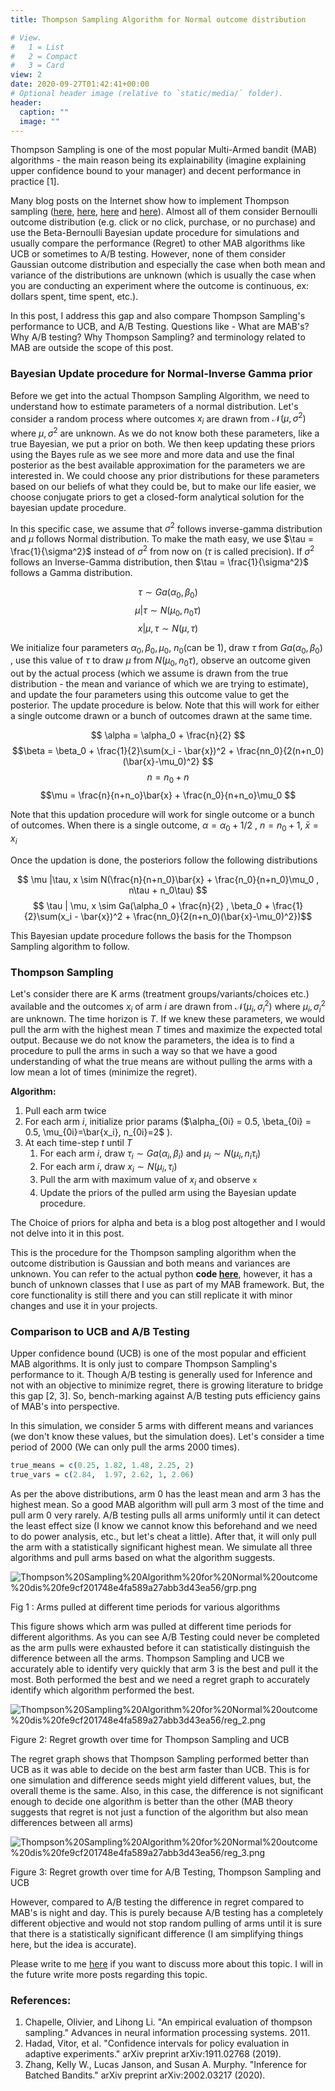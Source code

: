 ```yaml
---
title: Thompson Sampling Algorithm for Normal outcome distribution

# View.
#   1 = List
#   2 = Compact
#   3 = Card
view: 2
date: 2020-09-27T01:42:41+00:00
# Optional header image (relative to `static/media/` folder).
header:
  caption: ""
  image: ""
---
```


Thompson Sampling is one of the most popular Multi-Armed bandit (MAB) algorithms - the main reason being its explainability (imagine explaining upper confidence bound to your manager) and decent performance in practice [1].

Many blog posts on the Internet show how to implement Thompson sampling ([here](https://visualstudiomagazine.com/articles/2019/06/01/thompson-sampling.aspx), [here](https://towardsdatascience.com/hompson-sampling-for-multi-armed-bandit-problems-part-1-b750cbbdad34), [here](https://peterroelants.github.io/posts/multi-armed-bandit-implementation/) and [here](https://medium.com/analytics-vidhya/multi-armed-bandit-analysis-of-thompson-sampling-algorithm-6375271f40d1)). Almost all of them consider Bernoulli outcome distribution (e.g. click or no click, purchase, or no purchase) and use the Beta-Bernoulli Bayesian update procedure for simulations and usually compare the performance (Regret) to other MAB algorithms like UCB or sometimes to A/B testing. However, none of them consider Gaussian outcome distribution and especially the case when both mean and variance of the distributions are unknown (which is usually the case when you are conducting an experiment where the outcome is continuous, ex: dollars spent, time spent, etc.).

In this post, I address this gap and also compare Thompson Sampling's performance to UCB, and A/B Testing. Questions like - What are MAB's? Why A/B testing? Why Thompson Sampling? and terminology related to MAB are outside the scope of this post.

### Bayesian Update procedure for Normal-Inverse Gamma prior

Before we get into the actual Thompson Sampling Algorithm, we need to understand how to estimate parameters of a normal distribution. Let's consider a random process where outcomes $x_i$ are drawn from $\mathcal{N}(\mu, \sigma^2)$ where $\mu, \sigma^2$ are unknown. As we do not know both these parameters, like a true Bayesian, we put a prior on both. We then keep updating these priors using the Bayes rule as we see more and more data and use the final posterior as the best available approximation for the parameters we are interested in. We could choose any prior distributions for these parameters based on our beliefs of what they could be, but to make our life easier, we choose conjugate priors to get a closed-form analytical solution for the bayesian update procedure.

In this specific case, we assume that $\sigma^2$ follows inverse-gamma distribution and $\mu$ follows Normal distribution. To make the math easy, we use $\tau = \frac{1}{\sigma^2}$ instead of  $\sigma^2$ from now on ($\tau$ is called precision). If $\sigma^2$ follows an Inverse-Gamma distribution, then  $\tau = \frac{1}{\sigma^2}$ follows a Gamma distribution.

$$
\tau \sim Ga(\alpha_0, \beta_0) $$
$$\mu |\tau \sim N(\mu_0, n_0\tau) $$
$$x |\mu, \tau \sim N(\mu, \tau)
$$

We initialize four parameters $\alpha_0, \beta_0, \mu_0$, $n_0$(can be 1), draw $\tau$ from $Ga(\alpha_0, \beta_0)$ , use this value of $\tau$ to draw $\mu$ from $N(\mu_0, n_0\tau)$, observe an outcome given out by the actual process (which we assume is drawn from the true distribution - the mean and variance of which we are trying to estimate), and update the four parameters using this outcome value to get the posterior. The update procedure is below. Note that this will work for either a single outcome drawn or a bunch of outcomes drawn at the same time.

$$
\alpha = \alpha_0 + \frac{n}{2} $$
$$\beta = \beta_0 + \frac{1}{2}\sum(x_i - \bar{x})^2 + \frac{nn_0}{2(n+n_0)(\bar{x}-\mu_0)^2} $$
$$n = n_0 + n $$
$$\mu = \frac{n}{n+n_o}\bar{x} + \frac{n_0}{n+n_o}\mu_0 $$

Note that this updation procedure will work for single outcome or a bunch of outcomes. When there is a single outcome, $\alpha = \alpha_0 + 1/2$ , $n = n_0 + 1$, $\bar{x} = x_i$

Once the updation is done, the posteriors follow the following distributions

$$
\mu |\tau, x \sim N(\frac{n}{n+n_0}\bar{x} + \frac{n_0}{n+n_0}\mu_0 , n\tau + n_0\tau) $$
$$ \tau | \mu, x \sim Ga(\alpha_0 + \frac{n}{2} , \beta_0 + \frac{1}{2}\sum(x_i - \bar{x})^2 + \frac{nn_0}{2(n+n_0)(\bar{x}-\mu_0)^2})$$

This Bayesian update procedure follows the basis for the Thompson Sampling algorithm to follow.

### Thompson Sampling

Let's consider there are K arms (treatment groups/variants/choices etc.) available and the outcomes $x_i$ of arm $i$ are drawn from $\mathcal{N}(\mu_i, \sigma_i^2)$ where $\mu_i, \sigma_i^2$ are unknown. The time horizon is $T$. If we knew these parameters, we would pull the arm with the highest mean $T$ times and maximize the expected total output. Because we do not know the parameters, the idea is to find a procedure to pull the arms in such a way so that we have a good understanding of what the true means are without pulling the arms with a low mean a lot of times (minimize the regret).

**Algorithm:**
1. Pull each arm twice
2. For each arm $i$, initialize prior params ($\alpha_{0i} = 0.5, \beta_{0i} = 0.5, \mu_{0i}=\bar{x_i}, n_{0i}=2$ ).
3. At each time-step $t$ until $T$
     1. For each arm $i$,  draw $\tau_i \sim Ga(\alpha_i, \beta_i)$ and  $\mu_i  \sim N(\mu_i, n_i\tau_i)$
     2. For each arm $i$,  draw $x_i \sim N(\mu_i, \tau_i)$
     3. Pull the arm with maximum value of $x_i$ and observe $\mathtt{x}$
     4. Update the priors of the pulled arm using the Bayesian update procedure.

The Choice of priors for alpha and beta is a blog post altogether and I would not delve into it in this post.


This is the procedure for the Thompson sampling algorithm when the outcome distribution is Gaussian and both means and variances are unknown. You can refer to the actual python **code [here](https://github.com/sandeepgangarapu/code_for_the_blog/blob/master/thompson_sampling.py)**, however, it has a bunch of unknown classes that I use as part of my MAB framework. But, the core functionality is still there and you can still replicate it with minor changes and use it in your projects.

### Comparison to UCB and A/B Testing

Upper confidence bound (UCB) is one of the most popular and efficient MAB algorithms. It is only just to compare Thompson Sampling's performance to it. Though A/B testing is generally used for Inference and not with an objective to minimize regret, there is growing literature to bridge this gap [2, 3]. So, bench-marking against A/B testing puts efficiency gains of MAB's into perspective.

In this simulation, we consider 5 arms with different means and variances (we don't know these values, but the simulation does). Let's consider a time period of 2000 (We can only pull the arms 2000 times).

```r
true_means = c(0.25, 1.82, 1.48, 2.25, 2)
true_vars = c(2.84,  1.97, 2.62, 1, 2.06)
```

As per the above distributions, arm 0 has the least mean and arm 3 has the highest mean. So a good MAB algorithm will pull arm 3 most of the time and pull arm 0 very rarely. A/B testing pulls all arms uniformly until it can detect the least effect size (I know we cannot know this beforehand and we need to do power analysis, etc., but let's cheat a little). After that, it will only pull the arm with a statistically significant highest mean. We simulate all three algorithms and pull arms based on what the algorithm suggests.

![Thompson%20Sampling%20Algorithm%20for%20Normal%20outcome%20dis%20fe9cf201748e4fa589a27abb3d43ea56/grp.png](grp.png)

Fig 1 : Arms pulled at different time periods for various algorithms

This figure shows which arm was pulled at different time periods for different algorithms. As you can see A/B Testing could never be completed as the arm pulls were exhausted before it can statistically distinguish the difference between all the arms. Thompson Sampling and UCB we accurately able to identify very quickly that arm 3 is the best and pull it the most. Both performed the best and we need a regret graph to accurately identify which algorithm performed the best.

![Thompson%20Sampling%20Algorithm%20for%20Normal%20outcome%20dis%20fe9cf201748e4fa589a27abb3d43ea56/reg_2.png](reg_2.png)

Figure 2: Regret growth over time for Thompson Sampling and UCB

The regret graph shows that Thompson Sampling performed better than UCB as it was able to decide on the best arm faster than UCB. This is for one simulation and difference seeds might yield different values, but, the overall theme is the same. Also, in this case, the difference is not significant enough to decide one algorithm is better than the other (MAB theory suggests that regret is not just a function of the algorithm but also mean differences between all arms)

![Thompson%20Sampling%20Algorithm%20for%20Normal%20outcome%20dis%20fe9cf201748e4fa589a27abb3d43ea56/reg_3.png](reg_3.png)

Figure 3: Regret growth over time for A/B Testing, Thompson Sampling and UCB

However, compared to A/B testing the difference in regret compared to MAB's is night and day. This is purely because A/B testing has a completely different objective and would not stop random pulling of arms until it is sure that there is a statistically significant difference (I am simplifying things here, but the idea is accurate).

Please write to me [here](https://sandeepgangarapu.com/Contact-f68d458e3ce14976a309e14827288e37) if you want to discuss more about this topic. I will in the future write more posts regarding this topic.

### References:

1. Chapelle, Olivier, and Lihong Li. "An empirical evaluation of thompson sampling." Advances in neural information processing systems. 2011.
2. Hadad, Vitor, et al. "Confidence intervals for policy evaluation in adaptive experiments." arXiv preprint arXiv:1911.02768 (2019).
3. Zhang, Kelly W., Lucas Janson, and Susan A. Murphy. "Inference for Batched Bandits." arXiv preprint arXiv:2002.03217 (2020).
